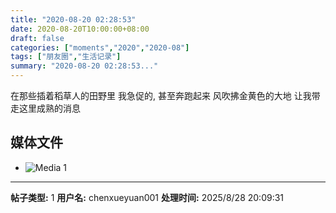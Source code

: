 ```yaml
---
title: "2020-08-20 02:28:53"
date: 2020-08-20T10:00:00+08:00
draft: false
categories: ["moments","2020","2020-08"]
tags: ["朋友圈","生活记录"]
summary: "2020-08-20 02:28:53..."
---
```


在那些插着稻草人的田野里
我急促的, 甚至奔跑起来
风吹拂金黄色的大地
让我带走这里成熟的消息

## 媒体文件

- ![Media 1](/Moments/photos/2020-08-20/202008200228530.jpg)

---

**帖子类型:** 1
**用户名:** chenxueyuan001
**处理时间:** 2025/8/28 20:09:31